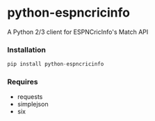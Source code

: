 # python-espncricinfo

A Python 2/3 client for ESPNCricInfo's Match API

### Installation

```python
pip install python-espncricinfo
```
### Requires

  * requests
  * simplejson
  * six
  
